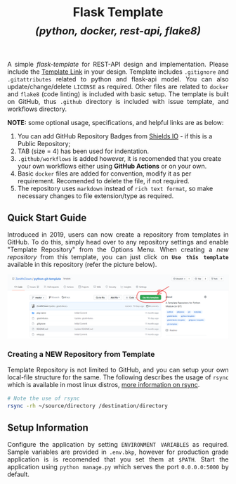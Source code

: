 <h1 align = "center">
	Flask Template <br>
	<sub><b><i>(python, docker, rest-api, flake8)</i></b></sub> <br>
	<a href = "https://www.linkedin.com/in/dpramanik/"><img height="16" width="16" src="https://unpkg.com/simple-icons@v3/icons/linkedin.svg"/></a>
	<a href = "https://github.com/ZenithClown"><img height="16" width="16" src="https://unpkg.com/simple-icons@v3/icons/github.svg"/></a>
	<a href = "https://gitlab.com/ZenithClown/"><img height="16" width="16" src="https://unpkg.com/simple-icons@v3/icons/gitlab.svg"/></a>
	<a href = "https://www.researchgate.net/profile/Debmalya_Pramanik2"><img height="16" width="16" src="https://unpkg.com/simple-icons@v3/icons/researchgate.svg"/></a>
	<a href = "https://www.kaggle.com/dPramanik/"><img height="16" width="16" src="https://unpkg.com/simple-icons@v3/icons/kaggle.svg"/></a>
	<a href = "https://app.pluralsight.com/profile/Debmalya-Pramanik/"><img height="16" width="16" src="https://unpkg.com/simple-icons@v3/icons/pluralsight.svg"/></a>
	<a href = "https://stackoverflow.com/users/6623589/"><img height="16" width="16" src="https://unpkg.com/simple-icons@v3/icons/stackoverflow.svg"/></a>
</h1>

<p align = "justify">A simple <i>flask-template</i> for REST-API design and implementation. Please include the <a href = "https://github.com/ZenithClown/flask-docker-template/tree/master">Template Link</a> in your design. Template includes <code>.gitignore</code> and <code>.gitattributes</code> related to python and flask-api model. You can also update/change/delete <code>LICENSE</code> as required. Other files are related to <code>docker</code> and <code>flake8</code> (code linting) is included with basic setup. The template is built on GitHub, thus <code>.github</code> directory is included with issue template, and workflows directory.</p>

**NOTE:** some optional usage, specifications, and helpful links are as below:
  1. You can add GitHub Repository Badges from [Shields IO](https://shields.io/) - if this is a Public Repository;
  2. TAB (size = 4) has been used for indentation.
  3. `.github/workflows` is added however, it is recomended that you create your own workflows either using **GitHub Actions** or on your own.
  4. Basic `docker` files are added for convention, modify it as per requirement. Recomended to delete the file, if not required.
  5. The repository uses `markdown` instead of `rich text format`, so make necessary changes to file extension/type as required.

## Quick Start Guide
<p align = "justify">Introduced in 2019, users can now create a repository from templates in GitHub. To do this, simply head over to any repository settings and enable "Template Repository" from the Options Menu. When creating a <i>new repository</i> from this template, you can just click on <b><code>Use this template</code></b> available in this repository (refer the picture below).</p>

<img alt = "use_this_template_demo" src = "./assets/use_this_template_demo.png">

### Creating a NEW Repository from Template
<p align = "justify">Template Repository is not limited to GitHub, and you can setup your own local-file structure for the same. The following describes the usage of <code>rsync</code> which is available in most linux distros, <a href = "https://linux.die.net/man/1/rsync">more information on rsync</a>.</p>

```bash
# Note the use of rsync
rsync -rh ~/source/directory /destination/directory
```

## Setup Information
<p align = "justify">Configure the application by setting <code>ENVIRONMENT VARIABLES</code> as required. Sample variables are provided in <code>.env.bkp</code>, however for production grade application is is recomended that you set them at <code>$PATH</code>. Start the application using <code>python manage.py</code> which serves the port <code>0.0.0.0:5000</code> by default.</p>
